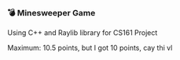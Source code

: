 ### 💣 Minesweeper Game
Using C++ and Raylib library for CS161 Project

Maximum: 10.5 points, but I got 10 points, cay thi vl
